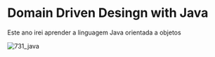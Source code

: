 # Domain Driven Desingn with Java

Este ano irei aprender a linguagem Java orientada a objetos


![731_java](https://github.com/rcm2005/Java-Object-Oriented/assets/68041167/d3c3f741-6c4d-4ac3-9c7f-4c2dc8f77b53)

